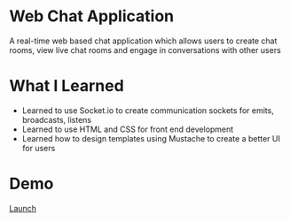 # Web Chat Application
A real-time web based chat application which allows users to create chat rooms, view live chat rooms and engage in conversations with other users 

# What I Learned
* Learned to use Socket.io to create communication sockets for emits, broadcasts, listens
* Learned to use HTML and CSS for front end development
* Learned how to design templates using Mustache to create a better UI for users

# Demo
[Launch](https://romin-web-chat-app.herokuapp.com)
